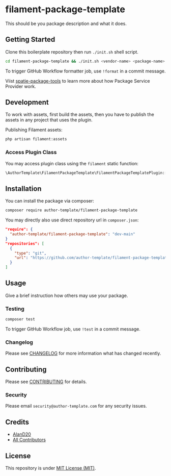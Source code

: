 # filament-package-template

This should be you package description and what it does.

## Getting Started

Clone this boilerplate repository then run `./init.sh` shell script.

```bash
cd filament-package-template && ./init.sh <vendor-name> <package-name>
```

To trigger GitHub Workflow formatter job, use `!format` in a commit message.

Viist [spatie-package-tools](https://github.com/spatie/filament-package-tools)
to learn more about how Package Service Provider work.

## Development

To work with assets, first build the assets, then you have to publish the assets
in any project that uses the plugin.

Publishing Filament assets:

```bash
php artisan filament:assets
```

### Access Plugin Class

You may access plugin class using the `filament` static function:

```php
\AuthorTemplate\FilamentPackageTemplate\FilamentPackageTemplatePlugin::filament->hasBadges()
```

## Installation

You can install the package via composer:

```bash
composer require author-template/filament-package-template
```

You may directly also use direct repository url in `composer.json`:

```json
"require": {
  "author-template/filament-package-template": "dev-main"
}
"repositories": [
  {
    "type": "git",
    "url": "https://github.com/author-template/filament-package-template.git"
  }
]
```

## Usage

Give a brief instruction how others may use your package.

### Testing

```bash
composer test
```

To trigger GitHub Workflow job, use `!test` in a commit message.

### Changelog

Please see [CHANGELOG](CHANGELOG.md) for more information what has changed
recently.

## Contributing

Please see [CONTRIBUTING](CONTRIBUTING.md) for details.

### Security

Please email `security@author-template.com` for any security issues.

## Credits

-   [AlanD20](https://github.com/AlanD20)
-   [All Contributors](../../contributors)

## License

This repository is under [MIT License (MIT)](LICENSE).
